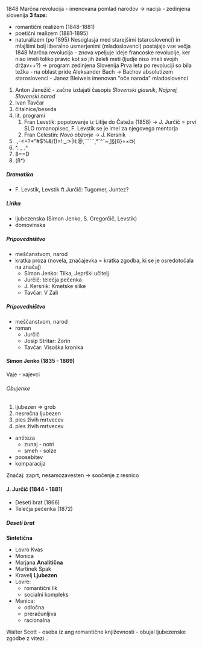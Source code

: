 1848 Marčna revolucija - imenovana pomlad narodov $\rightarrow$ nacija
	- zedinjena slovenija
**3 faze:**
- romantični realizem (1848-1881)
- poetični realizem (1881-1895)
- naturalizem (po 1895)
Nesoglasja med starejšimi (staroslovenci) in mlajšimi bolj liberalno usmerjenimi (mladoslovenci) postajajo vse večja
1848 Marčna revolucija - znova vpeljuje ideje francoske revolucije, ker niso imeli toliko pravic kot so jih želeli meti (ljudje niso imeli svojih držav++?) $\rightarrow$ program zedinjena Slovenija
Prva leta po revoluciji so bila težka - na oblast pride Aleksander Bach $\rightarrow$ Bachov absolutizem
staroslovenci - Janez Bleiweis imenovan "oče naroda"
mladoslovenci
1. Anton Janežič - začne izdajati časopis *Slovenski glasnik*, *Najprej, Slovenski narod*
2. Ivan Tavčar
3. čitalnice/beseda
4. lit. programi
	1. Fran Levstik: popotovanje iz Litije do Čateža (1858) $\rightarrow$ J. Jurčič = prvi SLO romanopisec, F. Levstik se je imel za njegovega mentorja
	3. Fran Celestin: *Novo obzorje* $\rightarrow$ J. Kersnik
5. .,-<+?*"#$%&/()=!;_:>\|łŁ@¸¨˝´˙`˛°˘^ˇ~¸]§[ß}÷×¤{
6. ^. _ .^ 
7. 8==D
8. (ß*)
##### Dramatika
- F. Levstik, Levstik ft Jurčič: Tugomer, Juntez?
##### Lirika
- ljubezenska (Simon Jenko, S. Gregorčič, Levstik)
- domovinska
##### Pripovedništvo
- meščanstvom, narod
- kratka proza (novela, značajevka = kratka zgodba, ki se je osredotočala na značaj)
	- Simon Jenko: Tilka, Jeprški učitelj
	- Jurčič: telečja pečenka
	- J. Kersnik: Kmetske slike
	- Tavčar: V Zali
##### Pripovedništvo
- meščanstvom, narod
- roman
	- Jurčič
	- Josip Stritar: Zorin
	- Tavčar: Visoška kronika 

#### Simon Jenko (1835 - 1869)
Vaje - vajevci
###### Obujenke
1. ljubezen => grob
2. nesrečna ljubezen
3. ples živih mrtvecev
4. ples živih mrtvecev
- antiteza
	- zunaj - notri
	- smeh - solze
- poosebitev
- komparacija

Značaj: zaprt, nesamozavesten $\rightarrow$ soočenje z resnico

#### J. Jurčič (1844 - 1881)
- Deseti brat (1866)
- Telečja pečenka (1872)

##### Deseti brat
**Sintetična**
- Lovro Kvas
- Monica
- Marjana
**Analitična**
- Martinek Spak
- Kravelj
**Ljubezen**
- Lovre:
	- romantični lik
	- socialni kompleks
- Manica:
	- odločna
	- preračunljiva
	- racionalna

Walter Scott - oseba iz ang romantične književnosti - obujal ljubezenske zgodbe z vitezi... 